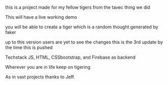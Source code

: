 this is a project made for my fellow tigers from the tavec thing we did 

This will have a live working demo 



you will be able to create a tiger which is a random
thought generated by faker 

up to this version users are yet to see the changes
this is the 3rd update by the time this is pushed 

Techstack JS, HTML, CSSbootstrap, and Firebase as
backend 

Wherever you are in life keep on tigering 

As in vast projects thanks to Jeff. 

